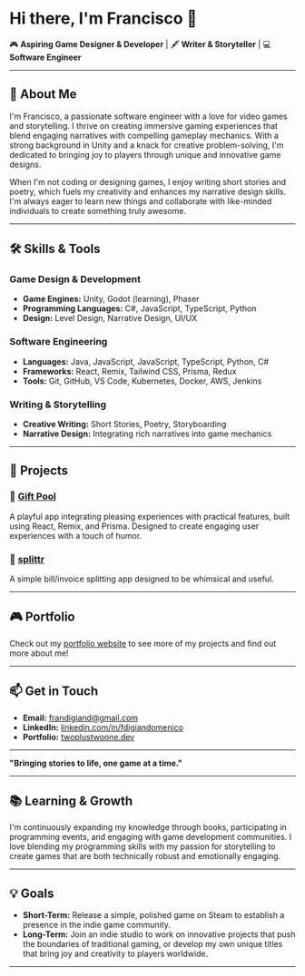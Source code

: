 # Hi there, I'm Francisco 👋

🎮 **Aspiring Game Designer & Developer** | 🖋️ **Writer & Storyteller** | 💻 **Software Engineer**

---

## 🌟 About Me

I'm Francisco, a passionate software engineer with a love for video games and storytelling. I thrive on creating immersive gaming experiences that blend engaging narratives with compelling gameplay mechanics. With a strong background in Unity and a knack for creative problem-solving, I'm dedicated to bringing joy to players through unique and innovative game designs.

When I'm not coding or designing games, I enjoy writing short stories and poetry, which fuels my creativity and enhances my narrative design skills. I'm always eager to learn new things and collaborate with like-minded individuals to create something truly awesome.

---

## 🛠️ Skills & Tools

### **Game Design & Development**
- **Game Engines:** Unity, Godot (learning), Phaser
- **Programming Languages:** C#, JavaScript, TypeScript, Python
- **Design:** Level Design, Narrative Design, UI/UX

### **Software Engineering**
- **Languages:** Java, JavaScript, JavaScript, TypeScript, Python, C#
- **Frameworks:** React, Remix, Tailwind CSS, Prisma, Redux
- **Tools:** Git, GitHub, VS Code, Kubernetes, Docker, AWS, Jenkins

### **Writing & Storytelling**
- **Creative Writing:** Short Stories, Poetry, Storyboarding
- **Narrative Design:** Integrating rich narratives into game mechanics

---

## 🚀 Projects

### 🎁 [Gift Pool](https://github.com/twoplustwoone/gift-pool)
A playful app integrating pleasing experiences with practical features, built using React, Remix, and Prisma. Designed to create engaging user experiences with a touch of humor.

### 🧾 [splittr](https://github.com/twoplustwoone/splittr)
A simple bill/invoice splitting app designed to be whimsical and useful.

---

## 🎮 Portfolio

Check out my [portfolio website](https://twoplustwoone.dev) to see more of my projects and find out more about me!

---

## 📫 Get in Touch

- **Email:** frandigiand@gmail.com
- **LinkedIn:** [linkedin.com/in/fdigiandomenico](https://www.linkedin.com/in/fdigiandomenico)
- **Portfolio:** [twoplustwoone.dev](https://twoplustwoone.dev)

---

**"Bringing stories to life, one game at a time."**

---

## 📚 Learning & Growth

I'm continuously expanding my knowledge through books, participating in programming events, and engaging with game development communities. I love blending my programming skills with my passion for storytelling to create games that are both technically robust and emotionally engaging.

---

## 💡 Goals

- **Short-Term:** Release a simple, polished game on Steam to establish a presence in the indie game community.
- **Long-Term:** Join an indie studio to work on innovative projects that push the boundaries of traditional gaming, or develop my own unique titles that bring joy and creativity to players worldwide.

---
